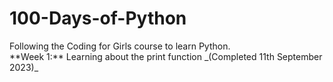 # 100-Days-of-Python
<p>Following the Coding for Girls course to learn Python.<br>
**Week 1:** Learning about the print function _(Completed 11th September 2023)_<br>
